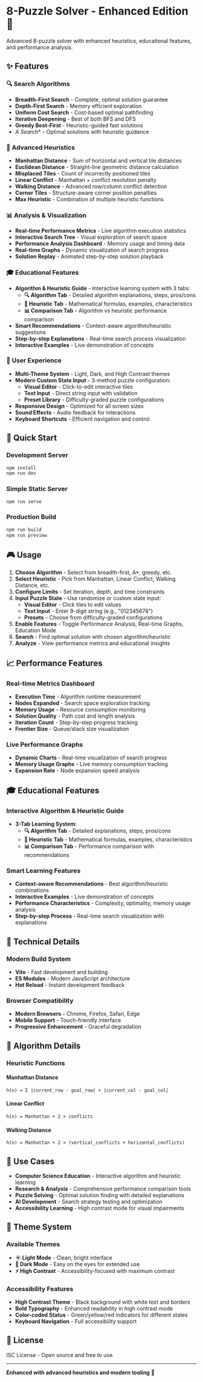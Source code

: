 # 8-Puzzle Solver - Enhanced Edition 🧩

Advanced 8-puzzle solver with enhanced heuristics, educational features, and performance analysis.

## ✨ Features

### 🔍 Search Algorithms
- **Breadth-First Search** - Complete, optimal solution guarantee
- **Depth-First Search** - Memory efficient exploration
- **Uniform Cost Search** - Cost-based optimal pathfinding
- **Iterative Deepening** - Best of both BFS and DFS
- **Greedy Best-First** - Heuristic-guided fast solutions
- **A* Search** - Optimal solutions with heuristic guidance

### 🎯 Advanced Heuristics
- **Manhattan Distance** - Sum of horizontal and vertical tile distances
- **Euclidean Distance** - Straight-line geometric distance calculation
- **Misplaced Tiles** - Count of incorrectly positioned tiles
- **Linear Conflict** - Manhattan + conflict resolution penalty
- **Walking Distance** - Advanced row/column conflict detection
- **Corner Tiles** - Structure-aware corner position penalties
- **Max Heuristic** - Combination of multiple heuristic functions

### 📊 Analysis & Visualization
- **Real-time Performance Metrics** - Live algorithm execution statistics
- **Interactive Search Tree** - Visual exploration of search space
- **Performance Analysis Dashboard** - Memory usage and timing data
- **Real-time Graphs** - Dynamic visualization of search progress
- **Solution Replay** - Animated step-by-step solution playback

### 🎓 Educational Features
- **Algorithm & Heuristic Guide** - Interactive learning system with 3 tabs:
  - **🔍 Algorithm Tab** - Detailed algorithm explanations, steps, pros/cons
  - **🎯 Heuristic Tab** - Mathematical formulas, examples, characteristics
  - **📊 Comparison Tab** - Algorithm vs heuristic performance comparison
- **Smart Recommendations** - Context-aware algorithm/heuristic suggestions
- **Step-by-step Explanations** - Real-time search process visualization
- **Interactive Examples** - Live demonstration of concepts

### 🎨 User Experience
- **Multi-Theme System** - Light, Dark, and High Contrast themes
- **Modern Custom State Input** - 3-method puzzle configuration:
  - **Visual Editor** - Click-to-edit interactive tiles
  - **Text Input** - Direct string input with validation
  - **Preset Library** - Difficulty-graded puzzle configurations
- **Responsive Design** - Optimized for all screen sizes
- **Sound Effects** - Audio feedback for interactions
- **Keyboard Shortcuts** - Efficient navigation and control

## 🚀 Quick Start

### Development Server
```bash
npm install
npm run dev
```

### Simple Static Server
```bash
npm run serve
```

### Production Build
```bash
npm run build
npm run preview
```

## 🎮 Usage

1. **Choose Algorithm** - Select from breadth-first, A*, greedy, etc.
2. **Select Heuristic** - Pick from Manhattan, Linear Conflict, Walking Distance, etc.
3. **Configure Limits** - Set iteration, depth, and time constraints
4. **Input Puzzle State** - Use randomize or custom state input:
   - **Visual Editor** - Click tiles to edit values
   - **Text Input** - Enter 9-digit string (e.g., "012345678")
   - **Presets** - Choose from difficulty-graded configurations
5. **Enable Features** - Toggle Performance Analysis, Real-time Graphs, Education Mode
6. **Search** - Find optimal solution with chosen algorithm/heuristic
7. **Analyze** - View performance metrics and educational insights

## 📈 Performance Features

### Real-time Metrics Dashboard
- **Execution Time** - Algorithm runtime measurement
- **Nodes Expanded** - Search space exploration tracking
- **Memory Usage** - Resource consumption monitoring
- **Solution Quality** - Path cost and length analysis
- **Iteration Count** - Step-by-step progress tracking
- **Frontier Size** - Queue/stack size visualization

### Live Performance Graphs
- **Dynamic Charts** - Real-time visualization of search progress
- **Memory Usage Graphs** - Live memory consumption tracking
- **Expansion Rate** - Node expansion speed analysis

## 🎓 Educational Features

### Interactive Algorithm & Heuristic Guide
- **3-Tab Learning System**:
  - **🔍 Algorithm Tab** - Detailed explanations, steps, pros/cons
  - **🎯 Heuristic Tab** - Mathematical formulas, examples, characteristics
  - **📊 Comparison Tab** - Performance comparison with recommendations

### Smart Learning Features
- **Context-aware Recommendations** - Best algorithm/heuristic combinations
- **Interactive Examples** - Live demonstration of concepts
- **Performance Characteristics** - Complexity, optimality, memory usage analysis
- **Step-by-step Process** - Real-time search visualization with explanations

## 🔧 Technical Details

### Modern Build System
- **Vite** - Fast development and building
- **ES Modules** - Modern JavaScript architecture
- **Hot Reload** - Instant development feedback

### Browser Compatibility
- **Modern Browsers** - Chrome, Firefox, Safari, Edge
- **Mobile Support** - Touch-friendly interface
- **Progressive Enhancement** - Graceful degradation

## 📝 Algorithm Details

### Heuristic Functions

#### Manhattan Distance
```
h(n) = Σ |current_row - goal_row| + |current_col - goal_col|
```

#### Linear Conflict
```
h(n) = Manhattan + 2 × conflicts
```

#### Walking Distance
```
h(n) = Manhattan + 2 × (vertical_conflicts + horizontal_conflicts)
```

## 🎯 Use Cases

- **Computer Science Education** - Interactive algorithm and heuristic learning
- **Research & Analysis** - Comprehensive performance comparison tools
- **Puzzle Solving** - Optimal solution finding with detailed explanations
- **AI Development** - Search strategy testing and optimization
- **Accessibility Learning** - High contrast mode for visual impairments

## 🎨 Theme System

### Available Themes
- **☀️ Light Mode** - Clean, bright interface
- **🌙 Dark Mode** - Easy on the eyes for extended use
- **⚡ High Contrast** - Accessibility-focused with maximum contrast

### Accessibility Features
- **High Contrast Theme** - Black background with white text and borders
- **Bold Typography** - Enhanced readability in high contrast mode
- **Color-coded Status** - Green/yellow/red indicators for different states
- **Keyboard Navigation** - Full accessibility support

## 📄 License

ISC License - Open source and free to use.

---

**Enhanced with advanced heuristics and modern tooling** 🚀